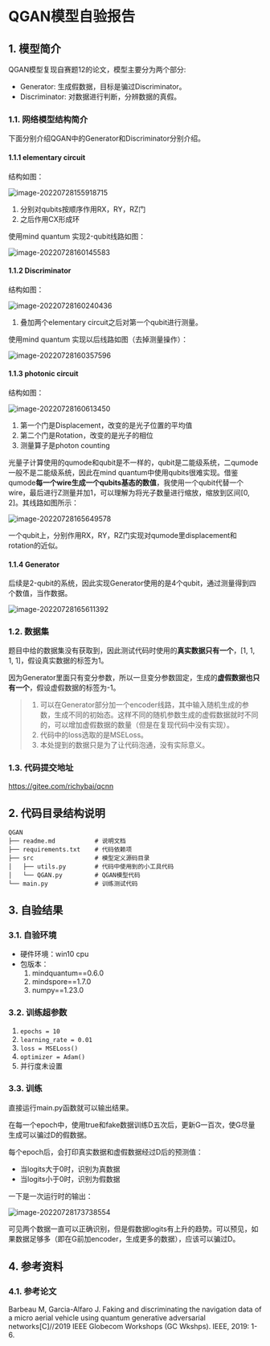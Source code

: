 # QGAN模型自验报告


## 1. 模型简介

QGAN模型复现自赛题12的论文，模型主要分为两个部分:

- Generator:  生成假数据，目标是骗过Discriminator。
- Discriminator: 对数据进行判断，分辨数据的真假。

### 1.1. 网络模型结构简介

下面分别介绍QGAN中的Generator和Discriminator分别介绍。

#### 1.1.1 elementary circuit

结构如图：

![image-20220728155918715](./readme.assets/image-20220728155918715.png)

1. 分别对qubits按顺序作用RX，RY，RZ门
2. 之后作用CX形成环

使用mind quantum 实现2-qubit线路如图：

![image-20220728160145583](./readme.assets/image-20220728160145583.png)

#### 1.1.2 Discriminator

结构如图：

![image-20220728160240436](readme.assets/image-20220728160240436.png)

1. 叠加两个elementary circuit之后对第一个qubit进行测量。

使用mind quantum 实现以后线路如图（去掉测量操作）：

![image-20220728160357596](./readme.assets/image-20220728160357596.png)



#### 1.1.3 photonic circuit

结构如图：

![image-20220728160613450](./readme.assets/image-20220728160613450.png)

1. 第一个门是Displacement，改变的是光子位置的平均值
2. 第二个门是Rotation，改变的是光子的相位
3. 测量算子是photon counting

光量子计算使用的qumode和qubit是不一样的，qubit是二能级系统，二qumode一般不是二能级系统，因此在mind quantum中使用qubits很难实现。借鉴qumode**每一个wire生成一个qubits基态的数值**，我使用一个qubit代替一个wire，最后进行Z测量并加1，可以理解为将光子数量进行缩放，缩放到区间[0, 2]。其线路如图所示：

![image-20220728165649578](./readme.assets/image-20220728165649578.png)

一个qubit上，分别作用RX，RY，RZ门实现对qumode里displacement和rotation的近似。

#### 1.1.4 Generator

后续是2-qubit的系统，因此实现Generator使用的是4个qubit，通过测量得到四个数值，当作数据。

![image-20220728165611392](./readme.assets/image-20220728165611392.png)

### 1.2. 数据集

题目中给的数据集没有获取到，因此测试代码时使用的**真实数据只有一个**，[1, 1, 1, 1]，假设真实数据的标签为1。

因为Generator里面只有变分参数，所以一旦变分参数固定，生成的**虚假数据也只有一个**，假设虚假数据的标签为-1。

> 1. 可以在Generator部分加一个encoder线路，其中输入随机生成的参数，生成不同的初始态。这样不同的随机参数生成的虚假数据就时不同的，可以增加虚假数据的数量（但是在复现代码中没有实现）。
> 2. 代码中的loss选取的是MSELoss。
> 3. 本处提到的数据只是为了让代码泡通，没有实际意义。

### 1.3. 代码提交地址

https://gitee.com/richybai/qcnn



## 2.   代码目录结构说明

```
QGAN
├── readme.md			# 说明文档
├── requirements.txt	# 代码依赖项
├── src					# 模型定义源码目录
│   ├── utils.py	    # 代码中使用到的小工具代码
│   └── QGAN.py			# QGAN模型代码
└── main.py				# 训练测试代码
```

## 3.   自验结果

### 3.1. 自验环境

- 硬件环境：win10 cpu
- 包版本：
  1. mindquantum==0.6.0
  2. mindspore==1.7.0
  3. numpy==1.23.0

### 3.2. 训练超参数

1. `epochs = 10`
2. `learning_rate = 0.01`
3. `loss = MSELoss()`
4. `optimizer = Adam()`
5. 并行度未设置

### 3.3. 训练

直接运行main.py函数就可以输出结果。

在每一个epoch中，使用true和fake数据训练D五次后，更新G一百次，使G尽量生成可以骗过D的假数据。												

每个epoch后，会打印真实数据和虚假数据经过D后的预测值：

- 当logits大于0时，识别为真数据
- 当logits小于0时，识别为假数据

一下是一次运行时的输出：

![image-20220728173738554](./readme.assets/image-20220728173738554.png)

可见两个数据一直可以正确识别，但是假数据logits有上升的趋势。可以预见，如果数据足够多（即在G前加encoder，生成更多的数据），应该可以骗过D。

## 4.   参考资料

### 4.1. 参考论文

Barbeau M, Garcia-Alfaro J. Faking and discriminating the navigation data of a micro aerial vehicle using quantum generative adversarial networks[C]//2019 IEEE Globecom Workshops (GC Wkshps). IEEE, 2019: 1-6.